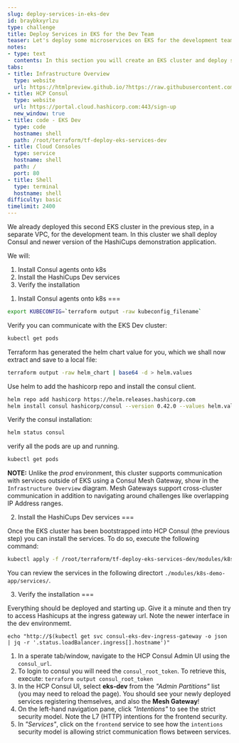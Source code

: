 ```yaml
---
slug: deploy-services-in-eks-dev
id: braybkxyrlzu
type: challenge
title: Deploy Services in EKS for the Dev Team
teaser: Let's deploy some microservices on EKS for the development team!
notes:
- type: text
  contents: In this section you will create an EKS cluster and deploy some services.
tabs:
- title: Infrastructure Overview
  type: website
  url: https://htmlpreview.github.io/?https://raw.githubusercontent.com/hashicorp/field-workshops-consul/master/instruqt-tracks/secure-service-networking-for-aws/assets/images/ssn4aws-infra-eks-dev-lab.html
- title: HCP Consul
  type: website
  url: https://portal.cloud.hashicorp.com:443/sign-up
  new_window: true
- title: code - EKS Dev
  type: code
  hostname: shell
  path: /root/terraform/tf-deploy-eks-services-dev
- title: Cloud Consoles
  type: service
  hostname: shell
  path: /
  port: 80
- title: Shell
  type: terminal
  hostname: shell
difficulty: basic
timelimit: 2400
---
```

We already deployed this second EKS cluster in the previous step, in a separate VPC, for the development team. In this cluster we shall deploy Consul and newer version of the HashiCups demonstration application.

We will:
1. Install Consul agents onto k8s
2. Install the HashiCups Dev services
3. Verify the installation


1) Install Consul agents onto k8s
===

```sh
export KUBECONFIG=`terraform output -raw kubeconfig_filename`
```

Verify you can communicate with the EKS Dev cluster:
```sh
kubectl get pods
```

Terraform has generated the helm chart value for you, which we shall now extract and save to a local file:

```sh
terraform output -raw helm_chart | base64 -d > helm.values
```

Use helm to add the hashicorp repo and install the consul client.
```sh
helm repo add hashicorp https://helm.releases.hashicorp.com
helm install consul hashicorp/consul --version 0.42.0 --values helm.values
```

Verify the consul installation:
```sh
helm status consul
```

verify all the pods are up and running.
```sh
kubectl get pods
```

**NOTE:** Unlike the *prod* environment, this cluster supports communication with services outside of EKS using a Consul Mesh Gateway, show in the `Infrastructure Overview` diagram. Mesh Gateways support cross-cluster communication in addition to navigating around challenges like overlapping IP Address ranges.


2) Install the HashiCups Dev services
===

Once the EKS cluster has been bootstrapped into HCP Consul (the previous step) you can install the services. To do so, execute the following command:

```sh
kubectl apply -f /root/terraform/tf-deploy-eks-services-dev/modules/k8s-demo-app/services/
```

You can review the services in the following directort `./modules/k8s-demo-app/services/`.


3) Verify the installation
===

Everything should be deployed and starting up.  Give it a minute and then try to access Hashicups at the ingress gateway url.  Note the newer interface in the dev environmemt.
```
echo "http://$(kubectl get svc consul-eks-dev-ingress-gateway -o json | jq -r '.status.loadBalancer.ingress[].hostname')"
```


1. In a sperate tab/window, navigate to the HCP Consul Admin UI using the `consul_url`.
2. To login to consul you will need the `consul_root_token`. To retrieve this, execute: `terraform output consul_root_token`
3. In the HCP Consul UI, select **eks-dev** from the *"Admin Partitions"* list (you may need to reload the page). You should see your newly deployed services registering themselves, and also the **Mesh Gateway**!
4. On the left-hand navigation pane, click *"Intentions"* to see the strict security model. Note the L7 (HTTP) intentions for the frontend security.
5. In *"Services"*, click on the `frontend` service to see how the `intentions` security model is allowing strict communication flows between services.
